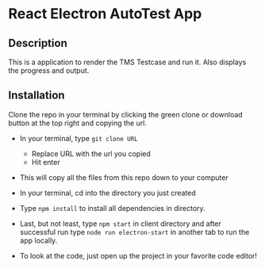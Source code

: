 # React Electron AutoTest App

## Description
This is a application to render the TMS Testcase and run it. Also displays the progress and output.

## Installation
Clone the repo in your terminal by clicking the green clone or download button at the top right and copying the url.

- In your terminal, type ```git clone URL```
  - Replace URL with the url you copied
  - Hit enter
        
- This will copy all the files from this repo down to your computer

- In your terminal, cd into the directory you just created

- Type ```npm install``` to install all dependencies in directory.

- Last, but not least, type ```npm start``` in client directory and after successful run type ```node run electron-start``` in another tab to run the app locally.

- To look at the code, just open up the project in your favorite code editor!

